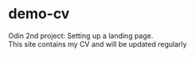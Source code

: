 # demo-cv
Odin 2nd project: Setting up a landing page. <br>This site contains my CV and will be updated regularly
